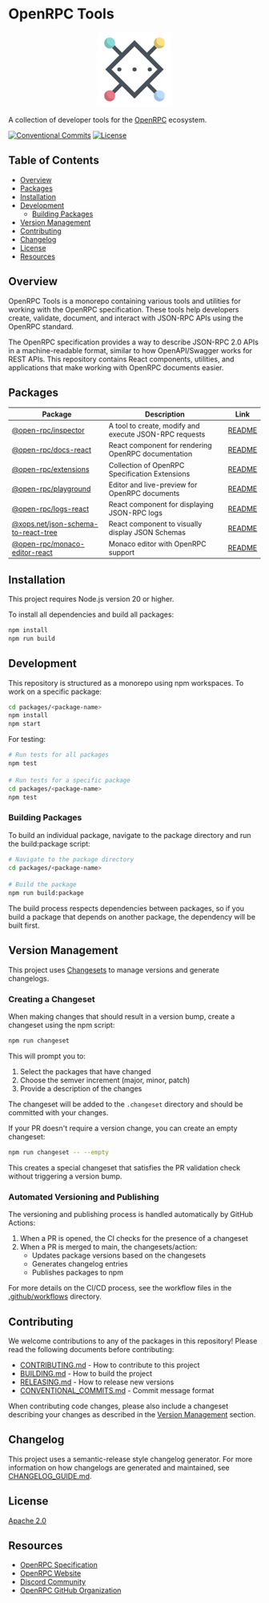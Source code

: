 # OpenRPC Tools

<p align="center">
  <img src="https://raw.githubusercontent.com/open-rpc/design/master/icons/open-rpc-logo-noText/open-rpc-logo-noText%20(PNG)/256x256.png" alt="OpenRPC Logo" width="150" />
</p>

A collection of developer tools for the [OpenRPC](https://open-rpc.org) ecosystem.

[![Conventional Commits](https://img.shields.io/badge/Conventional%20Commits-1.0.0-yellow.svg)](https://conventionalcommits.org)
[![License](https://img.shields.io/badge/License-Apache%202.0-blue.svg)](https://opensource.org/licenses/Apache-2.0)

## Table of Contents

- [Overview](#overview)
- [Packages](#packages)
- [Installation](#installation)
- [Development](#development)
  - [Building Packages](#building-packages)
- [Version Management](#version-management)
- [Contributing](#contributing)
- [Changelog](#changelog)
- [License](#license)
- [Resources](#resources)

## Overview

OpenRPC Tools is a monorepo containing various tools and utilities for working with the OpenRPC specification. These tools help developers create, validate, document, and interact with JSON-RPC APIs using the OpenRPC standard.

The OpenRPC specification provides a way to describe JSON-RPC 2.0 APIs in a machine-readable format, similar to how OpenAPI/Swagger works for REST APIs. This repository contains React components, utilities, and applications that make working with OpenRPC documents easier.

## Packages

| Package                                                                     | Description                                            | Link                                                     |
| --------------------------------------------------------------------------- | ------------------------------------------------------ | -------------------------------------------------------- |
| [@open-rpc/inspector](./packages/inspector)                                 | A tool to create, modify and execute JSON-RPC requests | [README](./packages/inspector/README.md)                 |
| [@open-rpc/docs-react](./packages/docs-react)                               | React component for rendering OpenRPC documentation    | [README](./packages/docs-react/README.md)                |
| [@open-rpc/extensions](./packages/extensions)                               | Collection of OpenRPC Specification Extensions         | [README](./packages/extensions/README.md)                |
| [@open-rpc/playground](./packages/playground)                               | Editor and live-preview for OpenRPC documents          | [README](./packages/playground/README.md)                |
| [@open-rpc/logs-react](./packages/logs-react)                               | React component for displaying JSON-RPC logs           | [README](./packages/logs-react/README.md)                |
| [@xops.net/json-schema-to-react-tree](./packages/json-schema-to-react-tree) | React component to visually display JSON Schemas       | [README](./packages/json-schema-to-react-tree/README.md) |
| [@open-rpc/monaco-editor-react](./packages/monaco-editor-react)             | Monaco editor with OpenRPC support                     | [README](./packages/monaco-editor-react/README.md)       |

## Installation

This project requires Node.js version 20 or higher.

To install all dependencies and build all packages:

```sh
npm install
npm run build
```

## Development

This repository is structured as a monorepo using npm workspaces. To work on a specific package:

```sh
cd packages/<package-name>
npm install
npm start
```

For testing:

```sh
# Run tests for all packages
npm test

# Run tests for a specific package
cd packages/<package-name>
npm test
```

### Building Packages

To build an individual package, navigate to the package directory and run the build:package script:

```sh
# Navigate to the package directory
cd packages/<package-name>

# Build the package
npm run build:package
```

The build process respects dependencies between packages, so if you build a package that depends on another package, the dependency will be built first.

## Version Management

This project uses [Changesets](https://github.com/changesets/changesets) to manage versions and generate changelogs.

### Creating a Changeset

When making changes that should result in a version bump, create a changeset using the npm script:

```sh
npm run changeset
```

This will prompt you to:

1. Select the packages that have changed
2. Choose the semver increment (major, minor, patch)
3. Provide a description of the changes

The changeset will be added to the `.changeset` directory and should be committed with your changes.

If your PR doesn't require a version change, you can create an empty changeset:

```sh
npm run changeset -- --empty
```

This creates a special changeset that satisfies the PR validation check without triggering a version bump.

### Automated Versioning and Publishing

The versioning and publishing process is handled automatically by GitHub Actions:

1. When a PR is opened, the CI checks for the presence of a changeset
2. When a PR is merged to main, the changesets/action:
   - Updates package versions based on the changesets
   - Generates changelog entries
   - Publishes packages to npm

For more details on the CI/CD process, see the workflow files in the [.github/workflows](./.github/workflows) directory.

## Contributing

We welcome contributions to any of the packages in this repository! Please read the following documents before contributing:

- [CONTRIBUTING.md](CONTRIBUTING.md) - How to contribute to this project
- [BUILDING.md](BUILDING.md) - How to build the project
- [RELEASING.md](RELEASING.md) - How to release new versions
- [CONVENTIONAL_COMMITS.md](CONVENTIONAL_COMMITS.md) - Commit message format

When contributing code changes, please also include a changeset describing your changes as described in the [Version Management](#version-management) section.

## Changelog

This project uses a semantic-release style changelog generator. For more information on how changelogs are generated and maintained, see [CHANGELOG_GUIDE.md](CHANGELOG_GUIDE.md).

## License

[Apache 2.0](LICENSE)

## Resources

- [OpenRPC Specification](https://spec.open-rpc.org/)
- [OpenRPC Website](https://open-rpc.org/)
- [Discord Community](https://discord.gg/gREUKuF)
- [OpenRPC GitHub Organization](https://github.com/open-rpc)
